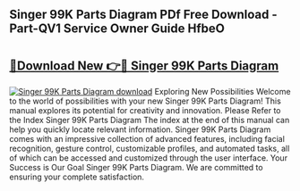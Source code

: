 ## Singer 99K Parts Diagram PDf Free Download - Part-QV1 Service Owner Guide HfbeO

# <h2><a href="http://dft31v.blite.top/?on=Singer+99K+Parts+Diagram">🔗Download New 👉🔴 Singer 99K Parts Diagram</a></h2>

[![Singer 99K Parts Diagram download](https://i.imgur.com/lujVjoI.png)](http://dft31v.blite.top/?on=Singer+99K+Parts+Diagram)
Exploring New Possibilities Welcome to the world of possibilities with your new Singer 99K Parts Diagram! This manual explores its potential for creativity and innovation. Please Refer to the Index Singer 99K Parts Diagram The index at the end of this manual can help you quickly locate relevant information. Singer 99K Parts Diagram comes with an impressive collection of advanced features, including facial recognition, gesture control, customizable profiles, and automated tasks, all of which can be accessed and customized through the user interface. Your Success is Our Goal Singer 99K Parts Diagram. We are committed to ensuring your complete satisfaction.
